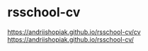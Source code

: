 # rsschool-cv
https://andriishopiak.github.io/rsschool-cv/cv
https://andriishopiak.github.io/rsschool-cv/

